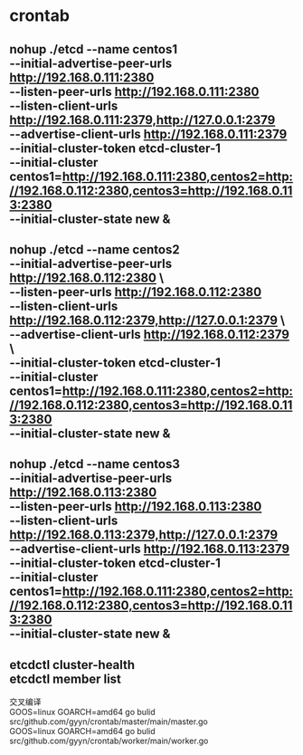 # crontab
nohup ./etcd --name centos1 \
--initial-advertise-peer-urls http://192.168.0.111:2380 \
--listen-peer-urls http://192.168.0.111:2380 \
--listen-client-urls http://192.168.0.111:2379,http://127.0.0.1:2379 \
--advertise-client-urls http://192.168.0.111:2379 \
--initial-cluster-token etcd-cluster-1 \
--initial-cluster centos1=http://192.168.0.111:2380,centos2=http://192.168.0.112:2380,centos3=http://192.168.0.113:2380 \
--initial-cluster-state new &
-----------------------------
nohup ./etcd --name centos2 \
--initial-advertise-peer-urls http://192.168.0.112:2380 \  
--listen-peer-urls http://192.168.0.112:2380 \
--listen-client-urls http://192.168.0.112:2379,http://127.0.0.1:2379 \  
--advertise-client-urls http://192.168.0.112:2379 \  
--initial-cluster-token etcd-cluster-1 \
--initial-cluster centos1=http://192.168.0.111:2380,centos2=http://192.168.0.112:2380,centos3=http://192.168.0.113:2380 \
--initial-cluster-state new &
-----------------------------
nohup ./etcd --name centos3 \
--initial-advertise-peer-urls http://192.168.0.113:2380 \
--listen-peer-urls http://192.168.0.113:2380 \
--listen-client-urls http://192.168.0.113:2379,http://127.0.0.1:2379 \
--advertise-client-urls http://192.168.0.113:2379 \
--initial-cluster-token etcd-cluster-1 \
--initial-cluster centos1=http://192.168.0.111:2380,centos2=http://192.168.0.112:2380,centos3=http://192.168.0.113:2380 \
--initial-cluster-state new &
-----------------------------
etcdctl cluster-health  
etcdctl member list
-----------------------------
交叉编译  
GOOS=linux GOARCH=amd64 go bulid src/github.com/gyyn/crontab/master/main/master.go  
GOOS=linux GOARCH=amd64 go bulid src/github.com/gyyn/crontab/worker/main/worker.go  